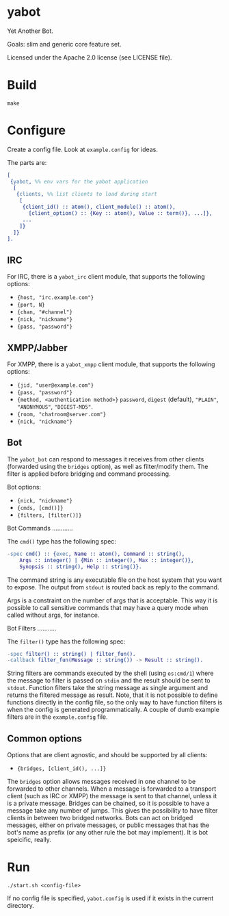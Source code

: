 yabot
=====

Yet Another Bot.

Goals: slim and generic core feature set.

Licensed under the Apache 2.0 license (see LICENSE file).


Build
=====

```
make
```


Configure
=========

Create a config file. Look at `example.config` for ideas.

The parts are:

```erlang
[
 {yabot, %% env vars for the yabot application
  [
   {clients, %% list clients to load during start
    [
     {client_id() :: atom(), client_module() :: atom(),
       [client_option() :: {Key :: atom(), Value :: term()}, ...]},
     ...
    ]}
  ]}
].
```


IRC
---

For IRC, there is a `yabot_irc` client module, that supports the following options:
- `{host, "irc.example.com"}`
- `{port, N}`
- `{chan, "#channel"}`
- `{nick, "nickname"}`
- `{pass, "password"}`


XMPP/Jabber
-----------

For XMPP, there is a `yabot_xmpp` client module, that supports the following options:
- `{jid, "user@example.com"}`
- `{pass, "password"}`
- `{method, <authentication method>}` `password`, `digest` (default), `"PLAIN"`, `"ANONYMOUS"`, `"DIGEST-MD5"`.
- `{room, "chatroom@server.com"}`
- `{nick, "nickname"}`


Bot
---

The `yabot_bot` can respond to messages it receives from other clients (forwarded using the `bridges` option),
as well as filter/modify them. The filter is applied before bridging and command processing.

Bot options:
- `{nick, "nickname"}`
- `{cmds, [cmd()]}`
- `{filters, [filter()]}`

Bot Commands
............

The `cmd()` type has the following spec:

```erlang
-spec cmd() :: {exec, Name :: atom(), Command :: string(), 
    Args :: integer() | {Min :: integer(), Max :: integer()},
    Synopsis :: string(), Help :: string()}.
```

The command string is any executable file on the host system that you want to expose. The output from `stdout` is
routed back as reply to the command.

Args is a constraint on the number of args that is acceptable. This way it is possible to call sensitive commands
that may have a query mode when called without args, for instance.

Bot Filters
...........

The `filter()` type has the following spec:

```erlang
-spec filter() :: string() | filter_fun().
-callback filter_fun(Message :: string()) -> Result :: string().
```

String filters are commands executed by the shell (using `os:cmd/1`) where the message to filter is passed on `stdin`
and the result should be sent to `stdout`.
Function filters take the string message as single argument and returns the filtered message as result.
Note, that it is not possible to define functions directly in the config file, so the only way to have function filters
is when the config is generated programmatically.
A couple of dumb example filters are in the `example.config` file.


Common options
--------------

Options that are client agnostic, and should be supported by all clients:

- `{bridges, [client_id(), ...]}`

The `bridges` option allows messages received in one channel to be forwarded to other channels.
When a message is forwarded to a transport client (such as IRC or XMPP) the message is sent to that channel,
unless it is a private message. Bridges can be chained, so it is possible to have a message take any number
of jumps. This gives the possibility to have filter clients in between two bridged networks.
Bots can act on bridged messages, either on private messages, or public messages that has the bot's name as prefix
(or any other rule the bot may implement). It is bot speicific, really.


Run
===

```
./start.sh <config-file>
```

If no config file is specified, `yabot.config` is used if it exists in the current directory.
